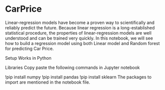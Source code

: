 # CarPrice
Linear-regression models have become a proven way to scientifically and reliably predict the future. Because linear regression is a long-established statistical procedure, the properties of linear-regression models are well understood and can be trained very quickly.  In this notebook, we will see how to build a regression model using both Linear model and Random forest for predicting Car Price.

Setup
Works in Python

Libraries
Copy paste the following commands in Jupyter notebook

!pip install numpy
!pip install pandas
!pip install sklearn
The packages to import are mentioned in the notebook file.
